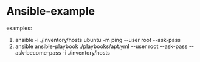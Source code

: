 # Ansible-example

examples:
1. ansible -i ./inventory/hosts ubuntu -m ping --user root --ask-pass
2. ansible ansible-playbook ./playbooks/apt.yml --user root --ask-pass --ask-become-pass -i ./inventory/hosts